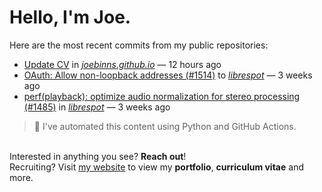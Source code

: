 # Hello, I'm Joe.
Here are the most recent commits from my public repositories:<br>
<!--activity_section_start-->
- [Update CV](https://github.com/joebinns/joebinns.github.io/commit/b2b44e17a00430e613e029c4fa4b5662cc451393) in [*joebinns.github.io*](https://github.com/joebinns/joebinns.github.io) — 12 hours ago
- [OAuth: Allow non-loopback addresses (#1514)](https://github.com/joebinns/librespot/commit/03bcdc6bda5f7e2a6c21c3a1576ef00b21ca469c) to [*librespot*](https://github.com/joebinns/librespot) — 3 weeks ago
- [perf(playback): optimize audio normalization for stereo processing (#1485)](https://github.com/joebinns/librespot/commit/9456a02afa3ba1c96470d532ebc6e9b858824a3c) in [*librespot*](https://github.com/joebinns/librespot) — 3 weeks ago
<!--activity_section_end-->
> 🚀 I've automated this content using Python  and GitHub Actions.

<br>Interested in anything you see? **Reach out**!<br>
Recruiting? Visit [my website](https://joebinns.com/) to view my **portfolio**, **curriculum vitae** and more.
